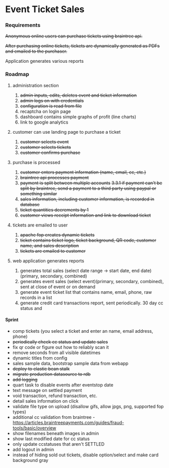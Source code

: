# Event Ticket Sales

### Requirements

~~Anonymous online users can purchase tickets using braintree api.~~

~~After purchasing online tickets, tickets are dynamically generated as PDFs and emailed to the purchaser.~~

Application generates various reports

### Roadmap

1. administration section
    1. ~~admin inputs, edits, deletes event and ticket information~~
    2. ~~admin logs on with credentials~~
    3. ~~configuration is read from file~~
    4. recaptcha on login page
    5. dashboard contains simple graphs of profit (line charts)
    6. link to google analytics
	
2. customer can use landing page to purchase a ticket
	1. ~~customer selects event~~
	2. ~~customer selects tickets~~
	3. ~~customer confirms purchase~~
	
3. purchase is processed
	1. ~~customer enters payment information (name, email, cc, etc.)~~
	2. ~~braintree api processes payment~~
	3. ~~payment is split between multiple accounts~~
		~~3.3.1 if payment can't be split by braintree, send a payment to a third party using paypal or something similar~~
	4. ~~sales information, including customer information, is recorded in database~~
    5. ~~ticket quantities decrements by 1~~
    6. ~~customer views receipt information and link to download ticket~~
    
4. tickets are emailed to user
	1. ~~apache fop creates dynamic tickets~~
	2. ~~ticket contains ticket logo, ticket background, QR code, customer name, and sales description~~
	3. ~~tickets are emailed to customer~~

5. web application generates reports
	1. generates total sales (select date range -> start date, end date) (primary, secondary, combined)
	2. generates event sales (select event)(primary, secondary, combined), sent at close of event or on demand
	3. generate event ticket list that contains name, email, phone, raw records in a list
	4. generate credit card transactions report, sent periodically.  30 day cc status and 

#### Sprint
* comp tickets (you select a ticket and enter an name, email address, phone)
* ~~periodically check cc status and update sales~~
* fix qr code or figure out how to reliably scan it
* remove seconds from all visible datetimes
* dynamic titles from config
* sales sample data, bootstrap sample data from webapp
* ~~deploy to elastic bean stalk~~
* ~~migrate production datasource to rdb~~
* ~~add logging~~
* quart task to disable events after eventstop date
* text message on settled payment
* void transaction, refund transaction, etc.
* detail sales information on click
* validate file type on upload (disallow gifs, allow jpgs, png, supported fop types)
* additional cc validation from braintree - https://articles.braintreepayments.com/guides/fraud-tools/basic/overview
* show filenames beneath images in admin
* show last modified date for cc status
* only update ccstatuses that aren't SETTLED
* add logout in admin
* instead of hiding sold out tickets, disable option/select and make card background gray